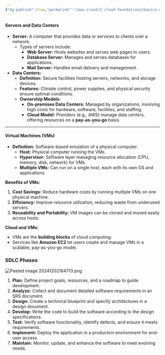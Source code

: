 ```yaml
---
{"dg-publish":true,"permalink":"/aws-cloud/1-cloud-foundations/basics-of-cloud/","created":"2024-12-02T16:44:08.597+05:30"}
---
```



#### **Servers and Data Centers**

- **Server:** A computer that provides data or services to clients over a network.
    - Types of servers include:
        - **Web Server:** Hosts websites and serves web pages to users.
        - **Database Server:** Manages and serves databases for applications.
        - **Mail Server:** Handles email delivery and management.
- **Data Centers:**
    - **Definition:** Secure facilities hosting servers, networks, and storage devices.
    - **Features:** Climate control, power supplies, and physical security ensure optimal conditions.
    - **Ownership Models:**
        - **On-premises Data Centers:** Managed by organizations, involving high costs for hardware, software, facilities, and staffing.
        - **Cloud Model:** Providers (e.g., AWS) manage data centers, offering resources on a **pay-as-you-go** basis.

---

#### **Virtual Machines (VMs)**

- **Definition:** Software-based emulation of a physical computer.
    - **Host:** Physical computer running the VMs.
    - **Hypervisor:** Software layer managing resource allocation (CPU, memory, disk, network) for VMs.
    - **Multiple VMs:** Can run on a single host, each with its own OS and applications.

**Benefits of VMs:**

1. **Cost Savings:** Reduce hardware costs by running multiple VMs on one physical machine.
2. **Efficiency:** Improve resource utilization, reducing waste from underused servers.
3. **Reusability and Portability:** VM images can be cloned and moved easily across hosts.

**Cloud and VMs:**

- VMs are the **building blocks** of cloud computing.
- Services like **Amazon EC2** let users create and manage VMs in a scalable, pay-as-you-go model.


### SDLC Phases 

![Pasted image 20241202164713.png](/img/user/AWS%20CLOUD/1.%20Cloud%20Foundations/attachments/Pasted%20image%2020241202164713.png)


1. **Plan:** Define project goals, resources, and a roadmap to guide development.
2. **Analyze:** Collect and document detailed software requirements in an SRS document.
3. **Design:** Create a technical blueprint and specify architectures in a design document.
4. **Develop:** Write the code to build the software according to the design specifications.
5. **Test:** Verify software functionality, identify defects, and ensure it meets requirements.
6. **Implement:** Deploy the application in a production environment for end-user access.
7. **Maintain:** Monitor, update, and enhance the software to meet evolving needs.


